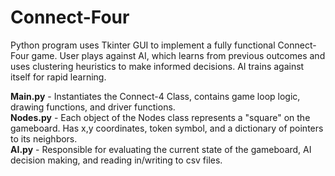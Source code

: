 # Connect-Four

Python program uses Tkinter GUI to implement a fully functional Connect-Four game. User plays against AI, which learns from previous outcomes and uses clustering heuristics to make informed decisions. AI trains against itself for rapid learning.

**Main.py** - Instantiates the Connect-4 Class, contains game loop logic, drawing functions, and driver functions.  
**Nodes.py** - Each object of the Nodes class represents a "square" on the gameboard. Has x,y coordinates, token symbol, and a dictionary of pointers to its neighbors.  
**AI.py** - Responsible for evaluating the current state of the gameboard, AI decision making, and reading in/writing to csv files.  
